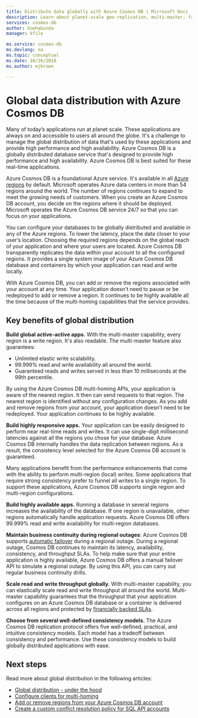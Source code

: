 ```yaml
---
title: Distribute data globally with Azure Cosmos DB | Microsoft Docs
description: Learn about planet-scale geo-replication, multi-master, failover, and data recovery by using global databases from Azure Cosmos DB, a globally distributed, multi-model database service.
services: cosmos-db
author: SnehaGunda
manager: kfile

ms.service: cosmos-db
ms.devlang: na
ms.topic: conceptual
ms.date: 10/26/2018
ms.author: mjbrown

---
```

# Global data distribution with Azure Cosmos DB

Many of today’s applications run at planet scale. These applications are always on and accessible to users all around the globe. It's a challenge to manage the global distribution of data that's used by these applications and provide high performance and high availability. Azure Cosmos DB is a globally distributed database service that's designed to provide high performance and high availability. Azure Cosmos DB is best suited for these real-time applications.

Azure Cosmos DB is a foundational Azure service. It's available in all [Azure regions](https://azure.microsoft.com/global-infrastructure/regions/) by default. Microsoft operates Azure data centers in more than 54 regions around the world. The number of regions continues to expand to meet the growing needs of customers. When you create an Azure Cosmos DB account, you decide on the regions where it should be deployed. Microsoft operates the Azure Cosmos DB service 24/7 so that you can focus on your applications.

You can configure your databases to be globally distributed and available in any of the Azure regions. To lower the latency, place the data closer to your user’s location. Choosing the required regions depends on the global reach of your application and where your users are located. Azure Cosmos DB transparently replicates the data within your account to all the configured regions. It provides a single system image of your Azure Cosmos DB database and containers by which your application can read and write locally. 

With Azure Cosmos DB, you can add or remove the regions associated with your account at any time. Your application doesn't need to pause or be redeployed to add or remove a region. It continues to be highly available all the time because of the multi-homing capabilities that the service provides.

## Key benefits of global distribution

**Build global active-active apps.** With the multi-master capability, every region is a write region. It's also readable. The multi-master feature also guarantees:

- Unlimited elastic write scalability. 
- 99.999% read and write availability all around the world.
- Guaranteed reads and writes served in less than 10 milliseconds at the 99th percentile.

By using the Azure Cosmos DB multi-homing APIs, your application is aware of the nearest region. It then can send requests to that region. The nearest region is identified without any configuration changes. As you add and remove regions from your account, your application doesn't need to be redeployed. Your application continues to be highly available.

**Build highly responsive apps.** Your application can be easily designed to perform near real-time reads and writes. It can use single-digit millisecond latencies against all the regions you chose for your database. Azure Cosmos DB internally handles the data replication between regions. As a result, the consistency level selected for the Azure Cosmos DB account is guaranteed.

Many applications benefit from the performance enhancements that come with the ability to perform multi-region (local) writes. Some applications that require strong consistency prefer to funnel all writes to a single region. To support these applications, Azure Cosmos DB supports single region and multi-region configurations.

**Build highly available apps.** Running a database in several regions increases the availability of the database. If one region is unavailable, other regions automatically handle application requests. Azure Cosmos DB offers 99.999% read and write availability for multi-region databases.

**Maintain business continuity during regional outages**: Azure Cosmos DB supports [automatic failover](how-to-manage-database-account.md#automatic-failover) during a regional outage. During a regional outage, Cosmos DB continues to maintain its latency, availability, consistency, and throughput SLAs. To help make sure that your entire application is highly available, Azure Cosmos DB offers a manual failover API to simulate a regional outage. By using this API, you can carry out regular business continuity drills.

**Scale read and write throughput globally.** With multi-master capability, you can elastically scale read and write throughput all around the world. Multi-master capability guarantees that the throughput that your application configures on an Azure Cosmos DB database or a container is delivered across all regions and protected by [financially backed SLAs](https://aka.ms/acdbsla).

**Choose from several well-defined consistency models.** The Azure Cosmos DB replication protocol offers five well-defined, practical, and intuitive consistency models. Each model has a tradeoff between consistency and performance. Use these consistency models to build globally distributed applications with ease.

## <a id="Next Steps"></a>Next steps

Read more about global distribution in the following articles:

* [Global distribution - under the hood](global-dist-under-the-hood.md)
* [Configure clients for multi-homing](how-to-manage-database-account.md#configure-clients-for-multi-homing)
* [Add or remove regions from your Azure Cosmos DB account](how-to-manage-database-account.md#addremove-regions-from-your-database-account)
* [Create a custom conflict resolution policy for SQL API accounts](how-to-manage-conflicts.md#create-a-custom-conflict-resolution-policy)